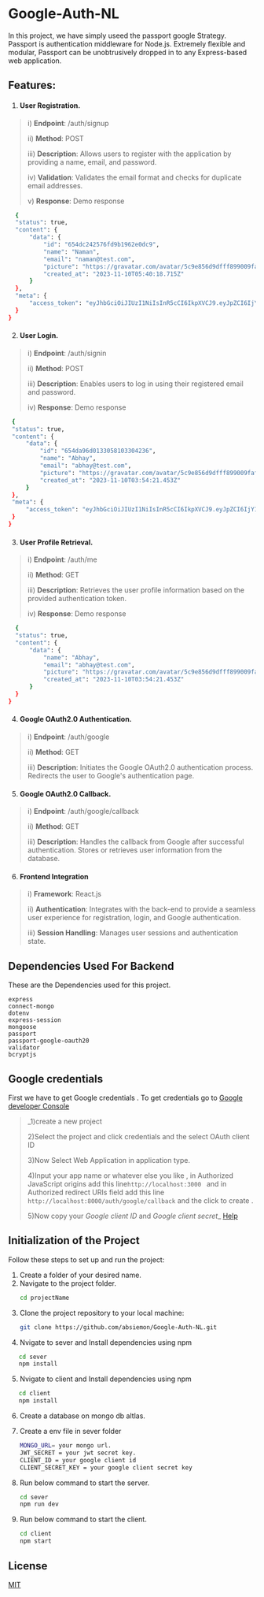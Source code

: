 # Google-Auth-NL

In this project, we have simply useed the passport google Strategy.
Passport is authentication middleware for Node.js. Extremely flexible and modular, Passport can be unobtrusively dropped in to any Express-based web application.

## Features:
1. #### User Registration.
  > i) **Endpoint**: /auth/signup
> 
> ii) **Method**: POST
> 
> iii) **Description**: Allows users to register with the application by providing a name, email, and password.
> 
> iv) **Validation**: Validates the email format and checks for duplicate email addresses.
> 
> v) **Response**: Demo response
  ```bash
    {
    "status": true,
    "content": {
        "data": {
            "id": "654dc242576fd9b1962e0dc9",
            "name": "Naman",
            "email": "naman@test.com",
            "picture": "https://gravatar.com/avatar/5c9e856d9dfff899009faf44b9bee015?s=400&d=robohash&r=x",
            "created_at": "2023-11-10T05:40:18.715Z"
        }
    },
    "meta": {
        "access_token": "eyJhbGciOiJIUzI1NiIsInR5cCI6IkpXVCJ9.eyJpZCI6IjY1NGRjMjQyNTc2ZmQ5YjE5NjJlMGRjOSIsIm5hbWUiOiJOYW1hbiIsImVtYWlsIjoibmFtYW5AdGVzdC5jb20iLCJpYXQiOjE2OTk1OTQ4MTgsImV4cCI6MTY5OTY4MTIxOH0.FmU0yFTi_2PZti28qk5y-i-wE65j5THFHckT38bOJsI"
    }
}
  ```
2. #### User Login.
> i) **Endpoint**: /auth/signin
> 
> ii) **Method**: POST
>  
> iii) **Description**: Enables users to log in using their registered email and password.
>
> iv) **Response**: Demo response
   ```bash
    {
    "status": true,
    "content": {
        "data": {
            "id": "654da96d0133058103304236",
            "name": "Abhay",
            "email": "abhay@test.com",
            "picture": "https://gravatar.com/avatar/5c9e856d9dfff899009faf44b9bee015?s=400&d=robohash&r=x",
            "created_at": "2023-11-10T03:54:21.453Z"
        }
    },
    "meta": {
        "access_token": "eyJhbGciOiJIUzI1NiIsInR5cCI6IkpXVCJ9.eyJpZCI6IjY1NGRhOTZkMDEzMzA1ODEwMzMwNDIzNiIsImVtYWlsIjoiYWJoYXlAdGVzdC5jb20iLCJuYW1lIjoiQWJoYXkiLCJpYXQiOjE2OTk1OTQ5MTQsImV4cCI6MTY5OTY4MTMxNH0.Xpl2tJW7NI67jda4-Ntg1csNwtid5LJ7tQjxZ-r_mN4"
    }
}
   ```

3.  ####  User Profile Retrieval.
> i) **Endpoint**: /auth/me
> 
> ii) **Method**: GET
> 
> iii) **Description**: Retrieves the user profile information based on the provided authentication token.
>
> iv) **Response**: Demo response
  ```bash
    {
    "status": true,
    "content": {
        "data": {
            "name": "Abhay",
            "email": "abhay@test.com",
            "picture": "https://gravatar.com/avatar/5c9e856d9dfff899009faf44b9bee015?s=400&d=robohash&r=x",
            "created_at": "2023-11-10T03:54:21.453Z"
        }
    }
}
  ```

4. ####  Google OAuth2.0 Authentication.
> i) **Endpoint**: /auth/google
> 
> ii) **Method**: GET
> 
> iii) **Description**: Initiates the Google OAuth2.0 authentication process. Redirects the user to Google's authentication page.
>
5. ####  Google OAuth2.0 Callback.
> i) **Endpoint**: /auth/google/callback
>
> ii) **Method**: GET
>
> iii) **Description**: Handles the callback from Google after successful authentication. Stores or retrieves user information from the database.

6. #### Frontend Integration
> i) **Framework**: React.js
> 
> ii) **Authentication**: Integrates with the back-end to provide a seamless user experience for registration, login, and Google authentication.
> 
> iii) **Session Handling**: Manages user sessions and authentication state.
>
## Dependencies Used For Backend

These are the Dependencies used for this project.
```
express
connect-mongo
dotenv
express-session
mongoose
passport
passport-google-oauth20
validator
bcryptjs
```

## Google credentials 
First we have to get Google credentials .
To get credentials go to [Google developer Console](https://console.developers.google.com/) 

>_1)create a new project 
>
>2)Select the project and click credentials and the select OAuth client ID
>
>3)Now Select Web Application in application type. 
>
>4)Input your app name or whatever else you like , in Authorized JavaScript origins add this line`http://localhost:3000 ` and in Authorized redirect URIs field add this line ` http://localhost:8000/auth/google/callback `  and the click to create . 
>
>5)Now copy your *Google client ID* and *Google client secret*_
[Help](https://developers.google.com/adwords/api/docs/guides/authentication)

## Initialization of the Project

Follow these steps to set up and run the project:
1. Create a folder of your desired name.
2. Navigate to the project folder.
   ```bash
   cd projectName
   ```
3. Clone the project repository to your local machine:
   ```bash
   git clone https://github.com/absiemon/Google-Auth-NL.git
   ```
4. Nvigate to sever and Install dependencies using npm
```bash
   cd sever
   npm install
   ```
5. Nvigate to client and Install dependencies using npm
```bash
   cd client
   npm install
   ```
6. Create a database on mongo db altlas.
   
7. Create a env file in sever folder
   ```bash
   MONGO_URL= your mongo url.
   JWT_SECRET = your jwt secret key.
   CLIENT_ID = your google client id
   CLIENT_SECRET_KEY = your google client secret key
   ```
8. Run below command to start the server.
   ```bash
   cd sever
   npm run dev
   ```
9. Run below command to start the client.
   ```bash
   cd client
   npm start
   ```

## License

[MIT](https://choosealicense.com/licenses/mit/)
